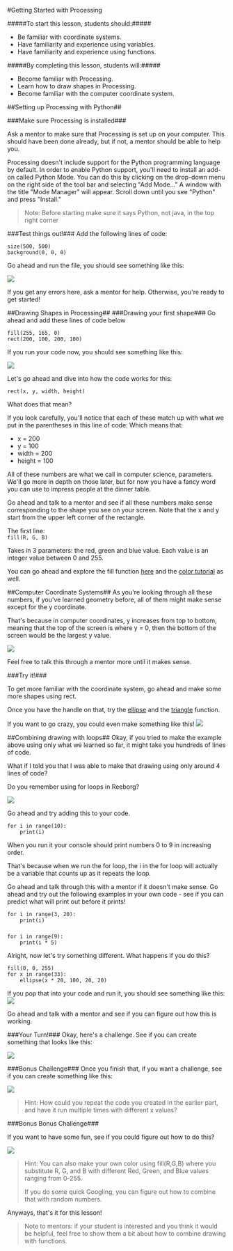 #Getting Started with Processing

#####To start this lesson, students should:#####

- Be familiar with coordinate systems.
- Have familiarity and experience using variables.
- Have familiarity and experience using functions.

#####By completing this lesson, students will:#####

- Become familiar with Processing.
- Learn how to draw shapes in Processing.
- Become familiar with the computer coordinate system.


##Setting up Processing with Python##

###Make sure Processing is installed###

Ask a mentor to make sure that Processing is set up on your computer. This should have been done already, but if not, a mentor should be able to help you.

Processing doesn't include support for the Python programming language by default. In order to enable Python support, you'll need to install an add-on called Python Mode. You can do this by clicking on the drop-down menu on the right side of the tool bar and selecting "Add Mode..." A window with the title "Mode Manager" will appear. Scroll down until you see "Python" and press "Install."

>Note: Before starting make sure it says Python, not java, in the top right corner 

###Test things out!###
Add the following lines of code:

    size(500, 500)
    background(0, 0, 0)
Go ahead and run the file, you should see something like this:

![](https://raw.githubusercontent.com/StreetCodeAcademy/programming-fundamentals/master/python-curriculum/pygame_lesson1/pygamescreen.png)

If you get any errors here, ask a mentor for help. Otherwise, you're ready to get started!




##Drawing Shapes in Processing##
###Drawing your first shape###
Go ahead and add these lines of code below 

    fill(255, 165, 0)
    rect(200, 100, 200, 100)

If you run your code now, you should see something like this:

![](https://raw.githubusercontent.com/StreetCodeAcademy/programming-fundamentals/master/python-curriculum/pygame_lesson1/rect.png)

Let's go ahead and dive into how the code works for this:

``rect(x, y, width, height)``

What does that mean?

If you look carefully, you'll notice that each of these match up with what we put in the parentheses in this line of code:
Which means that:

- x = 200
- y = 100
- width = 200
- height = 100

All of these numbers are what we call in computer science, parameters. We'll go more in depth on those later, but for now you have a fancy word you can use to impress people at the dinner table.

Go ahead and talk to a mentor and see if all these numbers make sense corresponding to the shape you see on your screen. Note that the x and y start from the upper left corner of the rectangle.

The first line:  
``fill(R, G, B)``  

Takes in 3 parameters: the red, green and blue value. Each value is an integer value between 0 and 255.

You can go ahead and explore the fill function [here](http://py.processing.org/reference/fill.html) and the [color tutorial](http://py.processing.org/tutorials/color/) as well.


##Computer Coordinate Systems##
As you're looking through all these numbers, if you've learned geometry before, all of them might make sense except for the y coordinate.

That's because in computer coordinates, y increases from top to bottom, meaning that the top of the screen is where y = 0, then the bottom of the screen would be the largest y value.

![](https://raw.githubusercontent.com/StreetCodeAcademy/programming-fundamentals/master/python-curriculum/pygame_lesson1/coordinate.png)

Feel free to talk this through a mentor more until it makes sense.

###Try it!###

To get more familiar with the coordinate system, go ahead and make some more shapes using rect.

Once you have the handle on that, try the [ellipse](http://py.processing.org/reference/ellipse.html) and the [triangle](http://py.processing.org/reference/triangle.html) function.

If you want to go crazy, you could even make something like this!
![](https://raw.githubusercontent.com/StreetCodeAcademy/programming-fundamentals/master/python-curriculum/pygame_lesson1/drawing.png)

##Combining drawing with loops##
Okay, if you tried to make the example above using only what we learned so far, it might take you hundreds of lines of code.

What if I told you that I was able to make that drawing using only around 4 lines of code?

Do you remember using for loops in Reeborg?

![](https://raw.githubusercontent.com/StreetCodeAcademy/programming-fundamentals/master/python-curriculum/pygame_lesson1/reeborg.png)

Go ahead and try adding this to your code.

    for i in range(10):
    	print(i)
    

When you run it your console should print numbers 0 to 9 in increasing order.

That's because when we run the for loop, the i in the for loop will actually be a variable that counts up as it repeats the loop.

Go ahead and talk through this with a mentor if it doesn't make sense. Go ahead and try out the following examples in your own code - see if you can predict what will print out before it prints!

    for i in range(3, 20):
    	print(i)
###  ###
    for i in range(9):
    	print(i * 5)

Alright, now let's try something different. What happens if you do this?

    fill(0, 0, 255)
    for x in range(33):
    	ellipse(x * 20, 100, 20, 20)

If you pop that into your code and run it, you should see something like this:
![](https://raw.githubusercontent.com/StreetCodeAcademy/programming-fundamentals/master/python-curriculum/pygame_lesson1/circles.png)

Go ahead and talk with a mentor and see if you can figure out how this is working.

###Your Turn!###
Okay, here's a challenge. See if you can create something that looks like this:

![](https://raw.githubusercontent.com/StreetCodeAcademy/programming-fundamentals/master/python-curriculum/pygame_lesson1/rectline.png)

###Bonus Challenge###
Once you finish that, if you want a challenge, see if you can create something like this:

![](https://raw.githubusercontent.com/StreetCodeAcademy/programming-fundamentals/master/python-curriculum/pygame_lesson1/manyrects.png)

> Hint: How could you repeat the code you created in the earlier part, and have it run multiple times with different x values?

###Bonus Bonus Challenge###

If you want to have some fun, see if you could figure out how to do this?

![](https://raw.githubusercontent.com/StreetCodeAcademy/programming-fundamentals/master/python-curriculum/pygame_lesson1/challengechallenge.png)

>Hint: You can also make your own color using fill(R,G,B) where you substitute R, G, and B with different Red, Green, and Blue values ranging from 0-255.
>
>If you do some quick Googling, you can figure out how to combine that with random numbers.

Anyways, that's it for this lesson!

>Note to mentors: if your student is interested and you think it would be helpful, feel free to show them a bit about how to combine drawing with functions.



